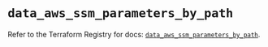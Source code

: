 # `data_aws_ssm_parameters_by_path`

Refer to the Terraform Registry for docs: [`data_aws_ssm_parameters_by_path`](https://registry.terraform.io/providers/hashicorp/aws/6.14.0/docs/data-sources/ssm_parameters_by_path).

